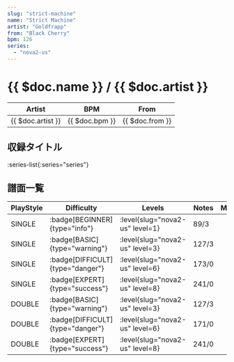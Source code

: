 ```yaml
---
slug: "strict-machine"
name: "Strict Machine"
artist: "Goldfrapp"
from: "Black Cherry"
bpm: 126
series:
  - "nova2-us"
---
```


# {{ $doc.name }} / {{ $doc.artist }}

|Artist|BPM|From|
|------|---|----|
|{{ $doc.artist }}|{{ $doc.bpm }}|{{ $doc.from }}|

## 収録タイトル

:series-list{:series="series"}

## 譜面一覧

|PlayStyle|Difficulty|Levels|Notes|Movie|
|---------|----------|------|-----|-----|
|SINGLE| :badge[BEGINNER]{type="info"}|<div class="field is-grouped is-grouped-multiline"> :level{slug="nova2-us" level=1}</div>|89/3||
|SINGLE| :badge[BASIC]{type="warning"}|<div class="field is-grouped is-grouped-multiline"> :level{slug="nova2-us" level=3}</div>|127/3||
|SINGLE| :badge[DIFFICULT]{type="danger"}|<div class="field is-grouped is-grouped-multiline"> :level{slug="nova2-us" level=6}</div>|173/0||
|SINGLE| :badge[EXPERT]{type="success"}|<div class="field is-grouped is-grouped-multiline"> :level{slug="nova2-us" level=8}</div>|241/0||
|DOUBLE| :badge[BASIC]{type="warning"}|<div class="field is-grouped is-grouped-multiline"> :level{slug="nova2-us" level=3}</div>|127/3||
|DOUBLE| :badge[DIFFICULT]{type="danger"}|<div class="field is-grouped is-grouped-multiline"> :level{slug="nova2-us" level=6}</div>|171/0||
|DOUBLE| :badge[EXPERT]{type="success"}|<div class="field is-grouped is-grouped-multiline"> :level{slug="nova2-us" level=8}</div>|241/0||
